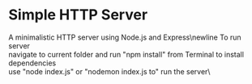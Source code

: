 # Simple HTTP Server

A minimalistic HTTP server using Node.js and Express\newline
To run server  \
navigate to current folder and run "npm install" from Terminal to install dependencies\
use "node index.js" or "nodemon index.js to" run the server\
